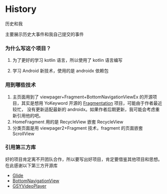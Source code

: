 # History
历史和我

主要展示历史大事件和我自己提交的事件

### 为什么写这个项目？

1. 为了更好的学习 kotlin 语言，所以使用了 kotlin 语言编写

2. 学习 Android 新技术，使用的是 androidx 依赖包

### 用到哪些技术


1. 主页面用到了 viewpager+Fragment+BottomNavigationViewEx 的开源项目，其实是想用 YoKeyword 开源的
 [Fragmentation](https://github.com/YoKeyword/Fragmentation) 项目，可能由于作者最近较忙，
 没有更新适配最新的 androidx。如果作者后期更新，我可能会考虑重新引用他的吧。
2. HomeFragment 用的是 RecycleView 嵌套 RecycleView
3. 分类页面是用 viewpager2+Fragment 技术，fragment 的页面嵌套 ScrollView

### 引用第三方库
好的项目肯定离不开团队合作，所以要写出好项目，肯定要借鉴其他项目和思想。在此感谢以下第三方开源库
- [Glide](https://github.com/bumptech/glide)
- [BottomNavigationView](https://github.com/ittianyu/BottomNavigationViewEx)
- [GSYVideoPlayer](https://github.com/CarGuo/GSYVideoPlayer)
 
